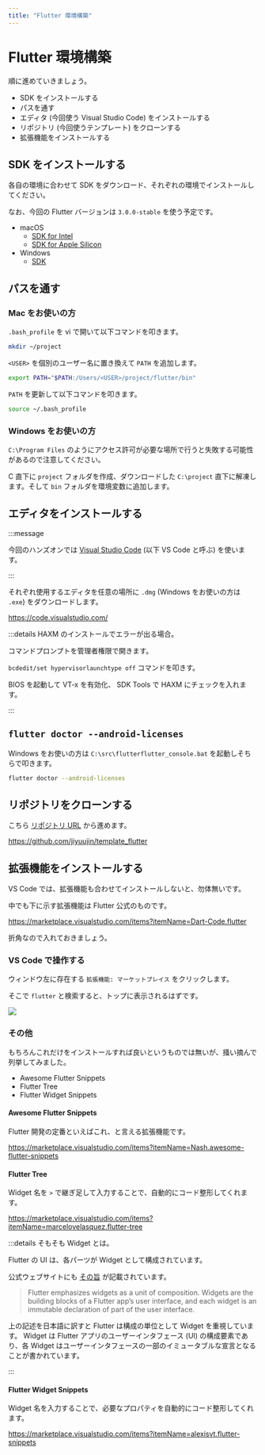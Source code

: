 ```yaml
---
title: "Flutter 環境構築"
---
```


# Flutter 環境構築

順に進めていきましょう。

- SDK をインストールする
- パスを通す
- エディタ (今回使う Visual Studio Code) をインストールする
- リポジトリ (今回使うテンプレート) をクローンする
- 拡張機能をインストールする

## SDK をインストールする

各自の環境に合わせて SDK をダウンロード、それぞれの環境でインストールしてください。

なお、今回の Flutter バージョンは `3.0.0-stable` を使う予定です。

- macOS
   - [SDK for Intel](https://storage.googleapis.com/flutter_infra_release/releases/stable/macos/flutter_macos_3.0.0-stable.zip)
   - [SDK for Apple Silicon](https://storage.googleapis.com/flutter_infra_release/releases/stable/macos/flutter_macos_arm64_3.0.0-stable.zip)
- Windows
   - [SDK](https://storage.googleapis.com/flutter_infra_release/releases/stable/windows/flutter_windows_3.0.0-stable.zip)

## パスを通す

### Mac をお使いの方

`.bash_profile` を vi で開いて以下コマンドを叩きます。

```bash
mkdir ~/project
```

`<USER>` を個別のユーザー名に置き換えて `PATH` を追加します。

```bash
export PATH="$PATH:/Users/<USER>/project/flutter/bin"
```

`PATH` を更新して以下コマンドを叩きます。

```bash
source ~/.bash_profile
```

### Windows をお使いの方

`C:\Program Files` のようにアクセス許可が必要な場所で行うと失敗する可能性があるので注意してください。

C 直下に `project` フォルダを作成、ダウンロードした `C:\project` 直下に解凍します。そして `bin` フォルダを環境変数に追加します。

## エディタをインストールする

:::message

今回のハンズオンでは [Visual Studio Code](https://code.visualstudio.com/) (以下 VS Code と呼ぶ) を使います。

:::

それぞれ使用するエディタを任意の場所に `.dmg` (Windows をお使いの方は `.exe`) をダウンロードします。

https://code.visualstudio.com/

:::details HAXM のインストールでエラーが出る場合。

コマンドプロンプトを管理者権限で開きます。

`bcdedit/set hypervisorlaunchtype off` コマンドを叩きす。

BIOS を起動して VT-x を有効化、 SDK Tools で HAXM にチェックを入れます。

:::

## `flutter doctor --android-licenses`

Windows をお使いの方は `C:\src\flutterflutter_console.bat` を起動しそちらで叩きます。

```bash
flutter doctor --android-licenses
```

## リポジトリをクローンする

こちら [リポジトリ URL](https://gitpod.io/#https://github.com/jiyuujin/template_flutter) から進めます。

https://github.com/jiyuujin/template_flutter

## 拡張機能をインストールする

VS Code では、拡張機能も合わせてインストールしないと、勿体無いです。

中でも下に示す拡張機能は Flutter 公式のものです。

https://marketplace.visualstudio.com/items?itemName=Dart-Code.flutter

折角なので入れておきましょう。

### VS Code で操作する

ウィンドウ左に存在する `拡張機能: マーケットプレイス` をクリックします。

そこで `flutter` と検索すると、トップに表示されるはずです。

![](https://i.imgur.com/PtREPPQ.png)

### その他

もちろんこれだけをインストールすれば良いというものでは無いが、掻い摘んで列挙してみました。

- Awesome Flutter Snippets
- Flutter Tree
- Flutter Widget Snippets

#### Awesome Flutter Snippets

Flutter 開発の定番といえばこれ、と言える拡張機能です。

https://marketplace.visualstudio.com/items?itemName=Nash.awesome-flutter-snippets

#### Flutter Tree

Widget 名を `>` で継ぎ足して入力することで、自動的にコード整形してくれます。

https://marketplace.visualstudio.com/items?itemName=marcelovelasquez.flutter-tree

:::details そもそも Widget とは。

Flutter の UI は、各パーツが Widget として構成されています。

公式ウェブサイトにも [その旨](https://docs.flutter.dev/resources/architectural-overview#widgets) が記載されています。

> Flutter emphasizes widgets as a unit of composition. Widgets are the building blocks of a Flutter app’s user interface, and each widget is an immutable declaration of part of the user interface.

上の記述を日本語に訳すと Flutter は構成の単位として Widget を重視しています。 Widget は Flutter アプリのユーザーインタフェース (UI) の構成要素であり、各 Widget はユーザーインタフェースの一部のイミュータブルな宣言となることが書かれています。

:::

#### Flutter Widget Snippets

Widget 名を入力することで、必要なプロパティを自動的にコード整形してくれます。

https://marketplace.visualstudio.com/items?itemName=alexisvt.flutter-snippets
